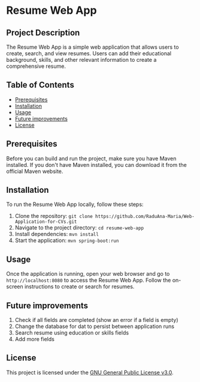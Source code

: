 # Resume Web App

## Project Description

The Resume Web App is a simple web application that allows users to create, search, and view resumes. Users can add their educational background, skills, and other relevant information to create a comprehensive resume.

## Table of Contents

- [Prerequisites](#prerequisites)
- [Installation](#installation)
- [Usage](#usage)
- [Future improvements](#future-improvements)
- [License](#license)

## Prerequisites
Before you can build and run the project, make sure you have Maven installed. If you don't have Maven installed, you can download it from the official Maven website.

## Installation

To run the Resume Web App locally, follow these steps:

1. Clone the repository: `git clone https://github.com/RaduAna-Maria/Web-Application-for-CVs.git`
2. Navigate to the project directory: `cd resume-web-app`
3. Install dependencies: `mvn install`
4. Start the application: `mvn spring-boot:run`

## Usage

Once the application is running, open your web browser and go to `http://localhost:8080` to access the Resume Web App. Follow the on-screen instructions to create or search for resumes.

## Future improvements

1. Check if all fields are completed (show an error if a field is empty)
2. Change the database for dat to persist between application runs
3. Search resume using education or skills fields
4. Add more fields

## License

This project is licensed under the [GNU General Public License v3.0](LICENSE.md).
